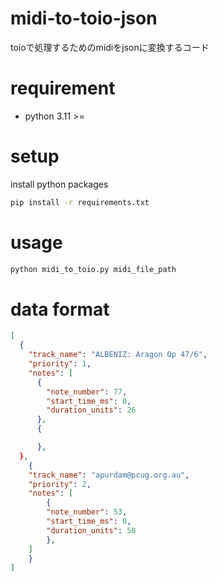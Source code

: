# midi-to-toio-json
toioで処理するためのmidiをjsonに変換するコード

# requirement
* python 3.11 >=

# setup

install python packages
```bash
pip install -r requirements.txt
```

# usage

```bash
python midi_to_toio.py midi_file_path
```

# data format
```json
[
  {
    "track_name": "ALBENIZ: Aragon Op 47/6",
    "priority": 1,
    "notes": [
      {
        "note_number": 77,
        "start_time_ms": 0,
        "duration_units": 26
      },
      {

      },
  },
    {
    "track_name": "apurdam@pcug.org.au",
    "priority": 2,
    "notes": [
        {
        "note_number": 53,
        "start_time_ms": 0,
        "duration_units": 58
        },
    ]
    }
]
```